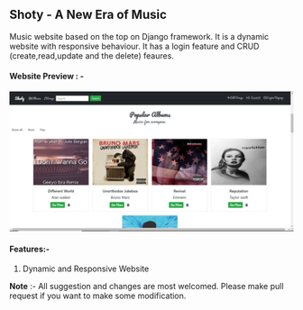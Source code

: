 ## Shoty - A New Era of Music

Music website based on the top on Django framework. It is a dynamic website with responsive behaviour. It has a login feature and CRUD (create,read,update and the delete) feaures.

#### Website Preview : -
<img src="Shoty.PNG" alt="web preview">
<br>

#### Features:-
1. Dynamic and Responsive Website

**Note** :-
 All suggestion and changes are most welcomed. Please make pull request if you want to make some modification. 
